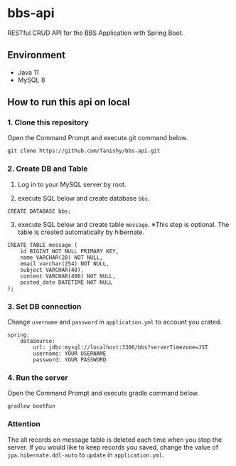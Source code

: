 # bbs-api
RESTful CRUD API for the BBS Application with Spring Boot.

## Environment
- Java 11
- MySQL 8

## How to run this api on local

### 1. Clone this repository
Open the Command Prompt and execute git command below.
```
git clone https://github.com/Tanishy/bbs-api.git
```

### 2. Create DB and Table
1. Log in to your MySQL server by root.

2. execute SQL below and create database `bbs`.
```
CREATE DATABASE bbs;
```

3. execute SQL below and create table `message`.
※This step is optional. The table is created automatically by hibernate.
```
CREATE TABLE message (
    id BIGINT NOT NULL PRIMARY KEY,
    name VARCHAR(20) NOT NULL,
    email varchar(254) NOT NULL,
    subject VARCHAR(40),
    content VARCHAR(400) NOT NULL,
    posted_date DATETIME NOT NULL
);
```

### 3. Set DB connection
Change `username` and `password` in `application.yml` to account you crated.
```
spring:
    dataSource:
        url: jdbc:mysql://localhost:3306/bbs?serverTimezone=JST
        username: YOUR USERNAME
        password: YOUR PASSWORD
```

### 4. Run the server
Open the Command Prompt and execute gradle command below.
```
gradlew bootRun
```

### Attention
The all records on message table is deleted each time when you stop the server.
If you would like to keep records you saved, change the value of `jpa.hibernate.ddl-auto` to `update` in `application.yml`.